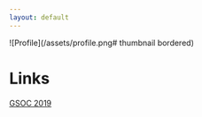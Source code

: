 ```yaml
---
layout: default
---
```


![Profile](/assets/profile.png# thumbnail bordered)

# Links

[GSOC 2019](/pages/gsoc-2019.md)

   







   

  

